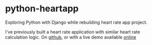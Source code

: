 # python-heartapp
Exploring Python with Django while rebuilding heart rate app project.

I've previously built a heart rate application with similar heart rate calculation logic.  On [github](https://github.com/brentvale/heartapp), or with a live demo available [online](http://heartapp.herokuapp.com/)